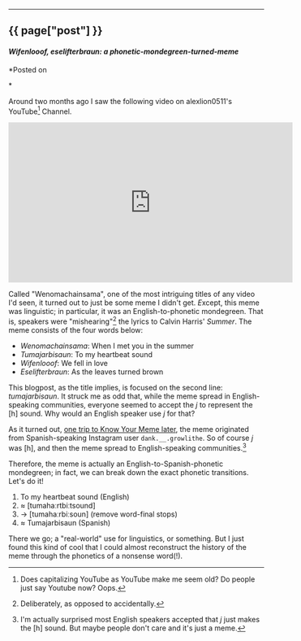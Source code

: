

---
## {{ page["post"] }}

#### *Wifenlooof, eselifterbraun: a phonetic-mondegreen-turned-meme*

*Posted on
<!--%
from datetime import datetime
print(datetime.strptime(page["date"], "%Y-%m-%d").strftime("%Y %B %d"))
%-->*

Around two months ago I saw the following video on alexlion0511's YouTube[^1] Channel.

<iframe width="560" height="315" src="https://www.youtube-nocookie.com/embed/bB_AbxqaXYo" title="YouTube video player" frameborder="0" allow="accelerometer; autoplay; clipboard-write; encrypted-media; gyroscope; picture-in-picture" allowfullscreen></iframe>

Called "Wenomachainsama", one of the most intriguing titles of any video I'd seen, it turned out to just be some meme I didn't get. *E*xcept, this meme was linguistic; in particular, it was an English-to-phonetic mondegreen. That is, speakers were "mishearing"[^2] the lyrics to Calvin Harris' *Summer*. The meme consists of the four words below:

* *Wenomachainsama*: When I met you in the summer
* *Tumajarbisaun*: To my heartbeat sound
* *Wifenlooof*: We fell in love
* *Eselifterbraun*: As the leaves turned brown

This blogpost, as the title implies, is focused on the second line: *tumajarbisaun*. It struck me as odd that, while the meme spread in English-speaking communities, everyone seemed to accept the *j* to represent the \[h\] sound. Why would an English speaker use *j* for that?

As it turned out, [one trip to Know Your Meme later](https://knowyourmeme.com/memes/wenomechainsama/videos), the meme originated from Spanish-speaking Instagram user `dank.__.growlithe`. So of course *j* was \[h\], and then the meme spread to English-speaking communities.[^3]

Therefore, the meme is actually an English-to-Spanish-phonetic mondegreen; in fact, we can break down the exact phonetic transitions. Let's do it!

1. To my heartbeat sound (English) 
2. ≈ \[tumahaːrtbiːtsound\] 
3. → \[tumahaːrbiːsoun\] (remove word-final stops)
4. ≈ Tumajarbisaun (Spanish)

There we go; a "real-world" use for linguistics, or something. But I just found this kind of cool that I could almost reconstruct the history of the meme through the phonetics of a nonsense word(!).

[^1]: Does capitalizing YouTube as YouTube make me seem old? Do people just say Youtube now? Oops.

[^2]: Deliberately, as opposed to accidentally.

[^3]: I'm actually surprised most English speakers accepted that *j* just makes the \[h\] sound. But maybe people don't care and it's just a meme.